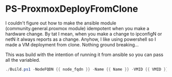 # PS-ProxmoxDeployFromClone

 I couldn't figure out how to make the ansible module (community.general.proxmox module) idempotent when you make a hardware change. By tat I mean, when you make a change to ipconfigN or netN it always reports as a change. Anyhow, I like using powershell so I made a VM deployment from clone. Nothing ground breaking...

This was build with the intention of running it from ansible so you can pass all the variabled.
 ```powershell
 ./Build.ps1 -NodeFQDN {{ node_fqdn }} -Name {{ Name }} -VMID {{ VMID }} -Node {{ Node }} -password '{{ pwsh_password }}' -memory {{ memory }} -sockets {{ sockets }} -ipconfig0 {{ ipconfig0 }} -ipconfig1 {{ ipconfig1 }} -net1 {{ net1 }} -Username {{ Username }} -TokenName {{ TokenName }} -Token {{ Token }}
 ```
